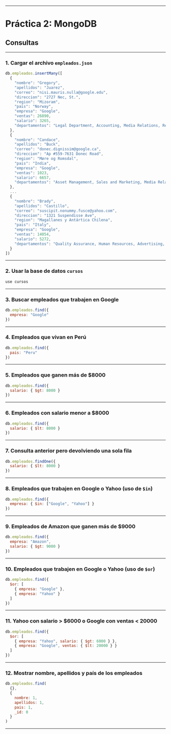 
---

# **Práctica 2: MongoDB**

## **Consultas**

---

### 1. **Cargar el archivo `empleados.json`**

```js
db.empleados.insertMany([
  {
    "nombre": "Gregory",
    "apellidos": "Juarez",
    "correo": "nisi.mauris.nulla@google.edu",
    "direccion": "2727 Nec, St.",
    "region": "Mizoram",
    "pais": "Norway",
    "empresa": "Google",
    "ventas": 26890,
    "salario": 3265,
    "departamentos": "Legal Department, Accounting, Media Relations, Research and Development"
  },
  {
    "nombre": "Candace",
    "apellidos": "Buck",
    "correo": "donec.dignissim@google.ca",
    "direccion": "Ap #559-7631 Donec Road",
    "region": "Møre og Romsdal",
    "pais": "India",
    "empresa": "Google",
    "ventas": 1023,
    "salario": 6657,
    "departamentos": "Asset Management, Sales and Marketing, Media Relations"
  },
  ...
  {
    "nombre": "Brady",
    "apellidos": "Castillo",
    "correo": "suscipit.nonummy.fusce@yahoo.com",
    "direccion": "1321 Suspendisse Ave",
    "region": "Magallanes y Antártica Chilena",
    "pais": "Italy",
    "empresa": "Google",
    "ventas": 14054,
    "salario": 5272,
    "departamentos": "Quality Assurance, Human Resources, Advertising, Sales and Marketing"
  }
])
```



---

### 2. **Usar la base de datos `cursos`**

```js
use cursos
```

---

### 3. **Buscar empleados que trabajen en Google**

```js
db.empleados.find({
  empresa: "Google"
})
```

---

### 4. **Empleados que vivan en Perú**

```js
db.empleados.find({
  pais: "Peru"
})
```

---

### 5. **Empleados que ganen más de $8000**

```js
db.empleados.find({
  salario: { $gt: 8000 }
})
```

---

### 6. **Empleados con salario menor a $8000**

```js
db.empleados.find({
  salario: { $lt: 8000 }
})
```

---

### 7. **Consulta anterior pero devolviendo una sola fila**

```js
db.empleados.findOne({
  salario: { $lt: 8000 }
})
```

---

### 8. **Empleados que trabajen en Google o Yahoo (uso de `$in`)**

```js
db.empleados.find({
  empresa: { $in: ["Google", "Yahoo"] }
})
```

---

### 9. **Empleados de Amazon que ganen más de $9000**

```js
db.empleados.find({
  empresa: "Amazon",
  salario: { $gt: 9000 }
})
```

---

### 10. **Empleados que trabajen en Google o Yahoo (uso de `$or`)**

```js
db.empleados.find({
  $or: [
    { empresa: "Google" },
    { empresa: "Yahoo" }
  ]
})
```

---

### 11. **Yahoo con salario > $6000 o Google con ventas < 20000**

```js
db.empleados.find({
  $or: [
    { empresa: "Yahoo", salario: { $gt: 6000 } },
    { empresa: "Google", ventas: { $lt: 20000 } }
  ]
})
```

---

### 12. **Mostrar nombre, apellidos y país de los empleados**

```js
db.empleados.find(
  {},
  {
    nombre: 1,
    apellidos: 1,
    pais: 1,
    _id: 0
  }
)
```

---
